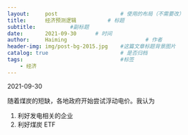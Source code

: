 ```yaml
---
layout:     post   				    # 使用的布局（不需要改）
title:      经济预测逻辑  		# 标题 
subtitle:           #副标题
date:       2021-09-30		# 时间
author:     Haiming 						# 作者
header-img: img/post-bg-2015.jpg 	#这篇文章标题背景图片
catalog: true 						# 是否归档
tags:								#标签
    - 经济
---
```


2021-09-30 

随着煤炭的短缺，各地政府开始尝试浮动电价。我认为

1. 利好发电相关的企业
2. 利好煤炭 ETF
